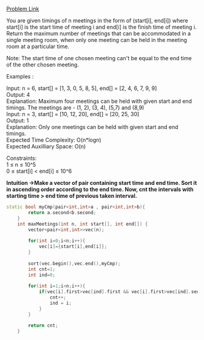 [Problem Link](https://www.geeksforgeeks.org/problems/n-meetings-in-one-room-1587115620/1)<br>

You are given timings of n meetings in the form of (start[i], end[i]) where start[i] is the start time of meeting i and end[i] is the finish time of meeting i. Return the maximum number of meetings that can be accommodated in a single meeting room, when only one meeting can be held in the meeting room at a particular time. <br>

Note: The start time of one chosen meeting can't be equal to the end time of the other chosen meeting.<br>

Examples :<br>

Input: n = 6, start[] = [1, 3, 0, 5, 8, 5], end[] =  [2, 4, 6, 7, 9, 9]<br>
Output: 4<br>
Explanation: Maximum four meetings can be held with given start and end timings. The meetings are - (1, 2), (3, 4), (5,7) and (8,9)<br>
Input: n = 3, start[] = [10, 12, 20], end[] = [20, 25, 30]<br>
Output: 1<br>
Explanation: Only one meetings can be held with given start and end timings.<br>
Expected Time Complexity: O(n*logn)<br>
Expected Auxilliary Space: O(n)<br>

Constraints:<br>
1 ≤ n ≤ 10^5<br>
0 ≤ start[i] < end[i] ≤ 10^6<br>

__Intuition ->Make a vector of pair containing start time and end time. Sort it in ascending order according to the end time. Now, cnt the intervals with starting time > end time of previous taken interval.__

```C++
static bool myCmp(pair<int,int>a , pair<int,int>b){
        return a.second<b.second;
    }
    int maxMeetings(int n, int start[], int end[]) {
        vector<pair<int,int>>vec(n);
        
        for(int i=0;i<n;i++){
            vec[i]={start[i],end[i]};
        }
        
        sort(vec.begin(),vec.end(),myCmp);
        int cnt=1;
        int ind=0;
        
        for(int i=1;i<n;i++){
            if(vec[i].first>vec[ind].first && vec[i].first>vec[ind].second){
                cnt++;
                ind = i;
            }
        }
        
        return cnt;
    }
```
